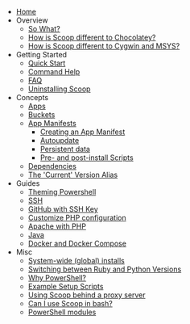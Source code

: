- [Home](https://github.com/lukesampson/scoop/wiki)
- Overview
  - [So What?](So-What)
  - [How is Scoop different to Chocolatey?](Chocolatey-Comparison)
  - [How is Scoop different to Cygwin and MSYS?](Cygwin-and-MSYS-Comparison)
- Getting Started
  - [Quick Start](Quick-Start)
  - [Command Help](Commands)
  - [FAQ](FAQ)
  - [Uninstalling Scoop](Uninstalling-Scoop)
- Concepts
  - [Apps](Apps)
  - [Buckets](Buckets)
  - [App Manifests](App-Manifests)
    - [Creating an App Manifest](Creating-an-app-manifest)
    - [Autoupdate](App-Manifest-Autoupdate)
    - [Persistent data](Persistent-data)
    - [Pre- and post-install Scripts](Pre--and-Post-install-scripts)
  - [Dependencies](Dependencies)
  - [The 'Current' Version Alias](The-'Current'-Version-Alias)
- Guides
  - [Theming Powershell](Theming-Powershell)
  - [SSH](SSH-on-Windows)
  - [GitHub with SSH Key](GitHub-with-SSH-Key)
  - [Customize PHP configuration](Custom-PHP-configuration)
  - [Apache with PHP](Apache-with-PHP)
  - [Java](Java)
  - [Docker and Docker Compose](Docker-and-Docker-Compose)
- Misc
  - [System-wide (global) installs](Global-Installs)
  - [Switching between Ruby and Python Versions](Switching-Ruby-And-Python-Versions)
  - [Why PowerShell?](Why-PowerShell)
  - [Example Setup Scripts](Example-Setup-Scripts)
  - [Using Scoop behind a proxy server](Using-Scoop-behind-a-proxy)
  - [Can I use Scoop in bash?](Can-I-Use-Scoop-In-Bash)
  - [PowerShell modules](PowerShell-Modules)